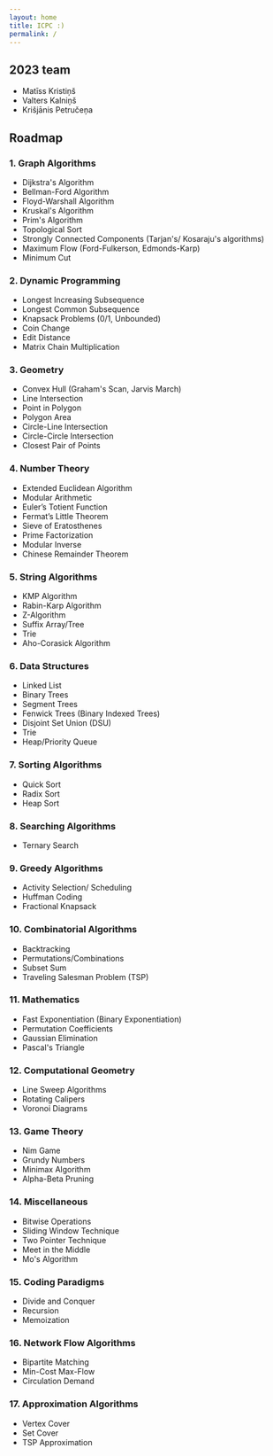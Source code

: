 ```yaml
---
layout: home
title: ICPC :)
permalink: /
---
```


## 2023 team

- Matīss Kristiņš
- Valters Kalniņš
- Krišjānis Petručeņa

## Roadmap

### 1. Graph Algorithms
   - Dijkstra's Algorithm
   - Bellman-Ford Algorithm
   - Floyd-Warshall Algorithm
   - Kruskal's Algorithm
   - Prim's Algorithm
   - Topological Sort
   - Strongly Connected Components (Tarjan's/ Kosaraju's algorithms)
   - Maximum Flow (Ford-Fulkerson, Edmonds-Karp)
   - Minimum Cut

### 2. Dynamic Programming
   - Longest Increasing Subsequence
   - Longest Common Subsequence
   - Knapsack Problems (0/1, Unbounded)
   - Coin Change
   - Edit Distance
   - Matrix Chain Multiplication

### 3. Geometry
   - Convex Hull (Graham's Scan, Jarvis March)
   - Line Intersection
   - Point in Polygon
   - Polygon Area
   - Circle-Line Intersection
   - Circle-Circle Intersection
   - Closest Pair of Points

### 4. Number Theory
   - Extended Euclidean Algorithm
   - Modular Arithmetic
   - Euler’s Totient Function
   - Fermat’s Little Theorem
   - Sieve of Eratosthenes
   - Prime Factorization
   - Modular Inverse
   - Chinese Remainder Theorem

### 5. String Algorithms
   - KMP Algorithm
   - Rabin-Karp Algorithm
   - Z-Algorithm
   - Suffix Array/Tree
   - Trie
   - Aho-Corasick Algorithm

### 6. Data Structures
   - Linked List
   - Binary Trees
   - Segment Trees
   - Fenwick Trees (Binary Indexed Trees)
   - Disjoint Set Union (DSU)
   - Trie
   - Heap/Priority Queue

### 7. Sorting Algorithms
   - Quick Sort
   - Radix Sort
   - Heap Sort

### 8. Searching Algorithms
   - Ternary Search

### 9. Greedy Algorithms
   - Activity Selection/ Scheduling
   - Huffman Coding
   - Fractional Knapsack

### 10. Combinatorial Algorithms
   - Backtracking
   - Permutations/Combinations
   - Subset Sum
   - Traveling Salesman Problem (TSP)

### 11. Mathematics
   - Fast Exponentiation (Binary Exponentiation)
   - Permutation Coefficients
   - Gaussian Elimination
   - Pascal's Triangle

### 12. Computational Geometry
   - Line Sweep Algorithms
   - Rotating Calipers
   - Voronoi Diagrams

### 13. Game Theory
   - Nim Game
   - Grundy Numbers
   - Minimax Algorithm
   - Alpha-Beta Pruning

### 14. Miscellaneous
   - Bitwise Operations
   - Sliding Window Technique
   - Two Pointer Technique
   - Meet in the Middle
   - Mo's Algorithm

### 15. Coding Paradigms
   - Divide and Conquer
   - Recursion
   - Memoization

### 16. Network Flow Algorithms
   - Bipartite Matching
   - Min-Cost Max-Flow
   - Circulation Demand

### 17. Approximation Algorithms
   - Vertex Cover
   - Set Cover
   - TSP Approximation
